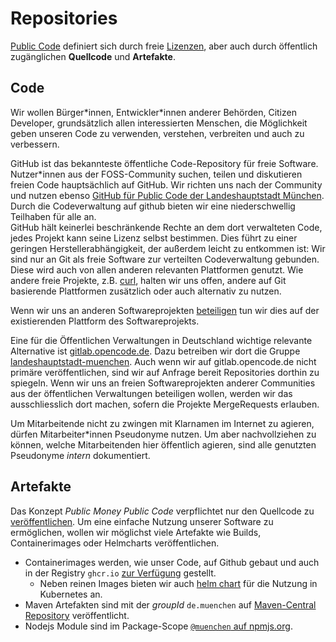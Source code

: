 # Repositories

[Public Code](publish.html) definiert sich durch freie [Lizenzen](licenses.html), aber auch durch öffentlich zugänglichen  __Quellcode__ und __Artefakte__.


## Code

Wir wollen Bürger\*innen, Entwickler\*innen anderer Behörden, Citizen Developer, grundsätzlich allen interessierten Menschen, die Möglichkeit geben unseren Code zu verwenden, verstehen, verbreiten und auch zu verbessern.

GitHub ist das bekannteste öffentliche Code-Repository für freie Software.
Nutzer\*innen aus der FOSS-Community suchen, teilen und diskutieren freien Code hauptsächlich auf GitHub.
Wir richten uns nach der Community und nutzen ebenso [GitHub für Public Code der Landeshauptstadt München](https://github.com/it-at-m/).
Durch die Codeverwaltung auf github bieten wir eine niederschwellig Teilhaben für alle an.  
GitHub hält keinerlei beschränkende Rechte an dem dort verwalteten Code, jedes Projekt kann seine Lizenz selbst bestimmen.
Dies führt zu einer geringen Herstellerabhängigkeit, der außerdem leicht zu entkommen ist:
Wir sind nur an Git als freie Software zur verteilten Codeverwaltung gebunden.
Diese wird auch von allen anderen relevanten Plattformen genutzt.
Wie andere freie Projekte, z.B. [curl](https://daniel.haxx.se/blog/2021/01/28/what-if-github-is-the-devil/), halten wir uns offen, andere auf Git basierende Plattformen zusätzlich oder auch alternativ zu nutzen.

Wenn wir uns an anderen Softwareprojekten [beteiligen](./improve.html#code-contributions) tun wir dies auf der existierenden Plattform des Softwareprojekts.

Eine für die Öffentlichen Verwaltungen in Deutschland wichtige relevante Alternative ist [gitlab.opencode.de](https://gitlab.opencode.de).
Dazu betreiben wir dort die Gruppe [landeshauptstadt-muenchen](https://gitlab.opencode.de/groups/landeshauptstadt-muenchen).
Auch wenn wir auf gitlab.opencode.de nicht primäre veröffentlichen, sind wir auf Anfrage bereit Repositories dorthin zu spiegeln. 
Wenn wir uns an freien Softwareprojekten anderer Communities aus der öffentlichen Verwaltungen beteiligen wollen, werden wir das ausschliesslich dort machen, sofern die Projekte MergeRequests erlauben.

Um Mitarbeitende nicht zu zwingen mit Klarnamen im Internet zu agieren, dürfen Mitarbeiter\*innen Pseudonyme nutzen.
Um aber nachvollziehen zu können, welche Mitarbeitenden hier öffentlich agieren, sind alle genutzten Pseudonyme _intern_ dokumentiert.

## Artefakte

Das Konzept _Public Money Public Code_ verpflichtet nur den Quellcode zu [veröffentlichen](./publish.html).
Um eine einfache Nutzung unserer Software zu ermöglichen, wollen wir möglichst viele Artefakte wie Builds, Containerimages oder Helmcharts veröffentlichen.

* Containerimages werden, wie unser Code, auf Github gebaut und auch in der Registry `ghcr.io` [zur Verfügung](https://github.com/orgs/it-at-m/packages) gestellt.
  * Neben reinen Images bieten wir auch [helm chart](https://artifacthub.io/packages/search?org=it-at-m) für die Nutzung in Kubernetes an.
* Maven Artefakten sind mit der _groupId_ `de.muenchen` auf [Maven-Central Repository](https://central.sonatype.com/search?q=de.muenchen) veröffentlicht.
* Nodejs Module sind im Package-Scope [`@muenchen` auf npmjs.org](https://www.npmjs.com/search?q=%40muenchen).

